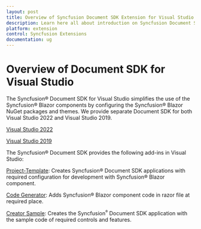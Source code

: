 ```yaml
---
layout: post
title: Overview of Syncfusion Document SDK Extension for Visual Studio | Syncfusion
description: Learn here all about introduction on Syncfusion Document SDK for Visual Studio which made integration ease.
platform: extension
control: Syncfusion Extensions
documentation: ug
---
```


# Overview of Document SDK for Visual Studio

The Syncfusion® Document SDK for Visual Studio simplifies the use of the Syncfusion® Blazor components by configuring the Syncfusion® Blazor NuGet packages and themes. We provide separate Document SDK for both Visual Studio 2022 and Visual Studio 2019.

[Visual Studio 2022](https://marketplace.visualstudio.com/items?itemName=SyncfusionInc.BlazorVSExtension)

[Visual Studio 2019](https://marketplace.visualstudio.com/items?itemName=SyncfusionInc.Blazor-Extension)

The Syncfusion® Document SDK provides the following add-ins in Visual Studio:

[Project-Template](template-studio):  Creates Syncfusion® Document SDK applications with required configuration for development with Syncfusion® Blazor component.

[Code Generator](code-generator):  Adds Syncfusion® Blazor component code in razor file at required place.

[Creator Sample](sample-creator):  Creates the Syncfusion<sup style="font-size:70%">&reg;</sup> Document SDK application with the sample code of required controls and features.